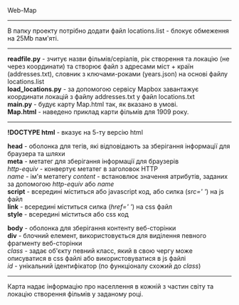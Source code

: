 Web-Map
**************
В папку проекту потрібно додати файл locations.list - блокує обмеження на 25Mb пам'яті.
**************
**readfile.py** - зчитує назви фільмів/серіалів, рік створення та локацію (не через координати) та створює файл з адресами міст + країн (addresses.txt), словник з ключами-роками (years.json) на основі файлу locations.list  
**load_locations.py** - за допомогою сервісу Mapbox завантажує координати локацій з файлу addresses.txt у файл locations.txt  
**main.py** - будує карту Map.html так, як вказано в умові.  
**Map.html** - наведено приклад карти фільмів для 1909 року.
***********************************
**!DOCTYPE html** - вказує на 5-ту версію html   
 
**head** - оболонка для тегів, які відповідають за зберігання інформації для браузера та шляхи   
**meta** - метатег для зберігання інформації для браузерів  
*http-equiv* - конвертує метатег в заголовок HTTP  
*name* - ім'я метатегу 
*content* - встановлює значення атрибутів, заданих за допомогою *http-equiv* або *name*   
**script** - всередині міститься або javascript код, або силка (*src=' '*) на js файл  
**link** - всередині міститься силка (*href=' '*) на css файл  
**style** - всередині міститься або css код

**body** - оболонка для зберігання контенту веб-сторінки  
**div** - блочний елемент, використовується для виділення певного фрагменту веб-сторінки  
*class* - задає об'єкту певний класс, який в свою чергу може описуватися в css файлі або використовуватися в js файлі  
*id* - унікальний ідентифікатор (по функціоналу схожий до *class*)
**************
Карта надає інформацію про населлення в кожній з частин світу та локацію створення фільмів у заданому році.
